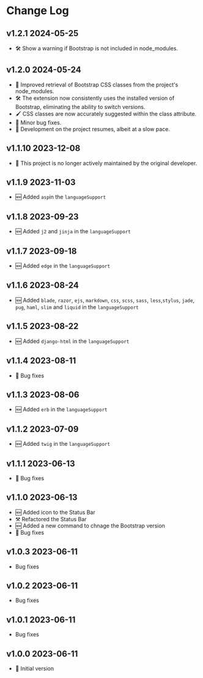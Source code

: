 # Change Log

## v1.2.1 2024-05-25

- 🛠️ Show a warning if Bootstrap is not included in node_modules.

## v1.2.0 2024-05-24

- 🔄 Improved retrieval of Bootstrap CSS classes from the project's node_modules.
- 🛠️ The extension now consistently uses the installed version of Bootstrap, eliminating the ability to switch versions.
- 🖌️ CSS classes are now accurately suggested within the class attribute.
- 🐛 Minor bug fixes.
- 🚀 Development on the project resumes, albeit at a slow pace.

## v1.1.10 2023-12-08

- 🚧 This project is no longer actively maintained by the original developer.

## v1.1.9 2023-11-03

- 🆕 Added `asp`in the `languageSupport`

## v1.1.8 2023-09-23

- 🆕 Added `j2` and `jinja` in the `languageSupport`

## v1.1.7 2023-09-18

- 🆕 Added `edge` in the `languageSupport`

## v1.1.6 2023-08-24

- 🆕 Added `blade`, `razor`, `ejs`, `markdown`, `css`, `scss`, `sass`, `less`,`stylus`, `jade`, `pug`, `haml`, `slim` and `liquid` in the `languageSupport`

## v1.1.5 2023-08-22

- 🆕 Added `django-html` in the `languageSupport`

## v1.1.4 2023-08-11

- 🐛 Bug fixes

## v1.1.3 2023-08-06

- 🆕 Added `erb` in the `languageSupport`

## v1.1.2 2023-07-09

- 🆕 Added `twig` in the `languageSupport`

## v1.1.1 2023-06-13

- 🐛 Bug fixes

## v1.1.0 2023-06-13

- 🆕 Added icon to the Status Bar
- ⚒️ Refactored the Status Bar
- 🆕 Added a new command to chnage the Bootstrap version
- 🐛 Bug fixes

## v1.0.3 2023-06-11

- Bug fixes

## v1.0.2 2023-06-11

- Bug fixes

## v1.0.1 2023-06-11

- Bug fixes

## v1.0.0 2023-06-11

- 🎉 Initial version

